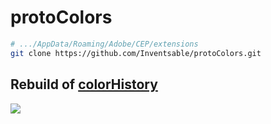 # protoColors

``` bash
# .../AppData/Roaming/Adobe/CEP/extensions
git clone https://github.com/Inventsable/protoColors.git
```

## Rebuild of [colorHistory](https://github.com/Inventsable/CEP-Color-History)

![](https://thumbs.gfycat.com/ImpossibleSeparateDassierat-size_restricted.gif)
